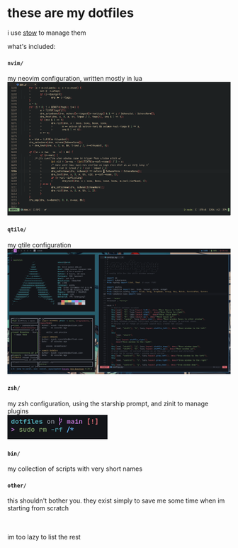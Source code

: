 # these are my dotfiles

i use [stow](https://www.gnu.org/software/stow/) to manage them

what's included:

#### `nvim/`

my neovim configuration, written mostly in lua
<img src="./nvim/.config/nvim/preview.png">

#### `qtile/`

my qtile configuration
<img src="./qtile/.config/qtile/preview.png">

#### `zsh/`

my zsh configuration, using the starship prompt, and zinit to manage plugins <br />
<img src="./zsh/preview.png">

#### `bin/`

my collection of scripts with very short names

#### `other/`

this shouldn't bother you. they exist simply to save me some time when im starting from scratch

<br />
<br />
im too lazy to list the rest
